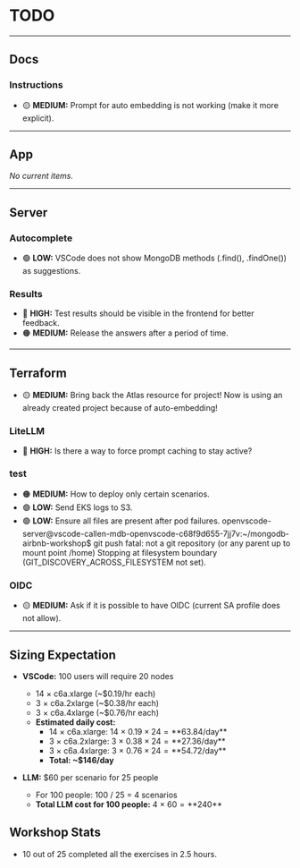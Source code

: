 # TODO

---

## Docs

### Instructions
- 🟡 **MEDIUM:** Prompt for auto embedding is not working (make it more explicit).

---

## App

*No current items.*

---

## Server

### Autocomplete
- 🟢 **LOW:** VSCode does not show MongoDB methods (.find(), .findOne()) as suggestions.

### Results
- 🔴 **HIGH:** Test results should be visible in the frontend for better feedback.
- 🟠 **MEDIUM:** Release the answers after a period of time.

---

## Terraform

- 🟡 **MEDIUM:** Bring back the Atlas resource for project! Now is using an already created project because of auto-embedding!

### LiteLLM
- 🔴 **HIGH:** Is there a way to force prompt caching to stay active?

### test
- 🟠 **MEDIUM:** How to deploy only certain scenarios.
- 🟢 **LOW:** Send EKS logs to S3.
- 🟢 **LOW:** Ensure all files are present after pod failures.
openvscode-server@vscode-callen-mdb-openvscode-c68f9d655-7jj7v:~/mongodb-airbnb-workshop$ git push
fatal: not a git repository (or any parent up to mount point /home)
Stopping at filesystem boundary (GIT_DISCOVERY_ACROSS_FILESYSTEM not set).

### OIDC
- 🟡 **MEDIUM:** Ask if it is possible to have OIDC (current SA profile does not allow).

---

## Sizing Expectation

- **VSCode:** 100 users will require 20 nodes  
    - 14 × c6a.xlarge (~$0.19/hr each)  
    - 3 × c6a.2xlarge (~$0.38/hr each)  
    - 3 × c6a.4xlarge (~$0.76/hr each)  
    - **Estimated daily cost:**  
        - 14 × c6a.xlarge: 14 × $0.19 × 24 = **$63.84/day**  
        - 3 × c6a.2xlarge: 3 × $0.38 × 24 = **$27.36/day**  
        - 3 × c6a.4xlarge: 3 × $0.76 × 24 = **$54.72/day**  
        - **Total: ~$146/day**

- **LLM:** $60 per scenario for 25 people  
    - For 100 people: 100 / 25 = 4 scenarios  
    - **Total LLM cost for 100 people:** 4 × $60 = **$240**

## Workshop Stats

- 10 out of 25 completed all the exercises in 2.5 hours.